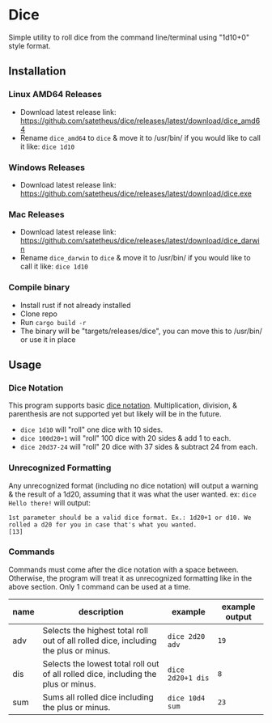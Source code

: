 # Dice
Simple utility to roll dice from the command line/terminal using "1d10+0" style format.

## Installation
### Linux AMD64 Releases
  - Download latest release link: https://github.com/satetheus/dice/releases/latest/download/dice_amd64
  - Rename `dice_amd64` to `dice` & move it to /usr/bin/ if you would like to call it like: `dice 1d10`

### Windows Releases
  - Download latest release link: https://github.com/satetheus/dice/releases/latest/download/dice.exe

### Mac Releases
  - Download latest release link: https://github.com/satetheus/dice/releases/latest/download/dice_darwin
  - Rename `dice_darwin` to `dice` & move it to /usr/bin/ if you would like to call it like: `dice 1d10`

### Compile binary
  - Install rust if not already installed
  - Clone repo
  - Run `cargo build -r`
  - The binary will be "targets/releases/dice", you can move this to /usr/bin/ or use it in place

## Usage
### Dice Notation
This program supports basic [dice notation](https://en.wikipedia.org/wiki/Dice_notation). Multiplication, division, & parenthesis are not supported yet but likely will be in the future.
 - `dice 1d10` will "roll" one dice with 10 sides.
 - `dice 100d20+1` will "roll" 100 dice with 20 sides & add 1 to each.
 - `dice 20d37-24` will "roll" 20 dice with 37 sides & subtract 24 from each.

### Unrecognized Formatting
Any unrecognized format (including no dice notation) will output a warning & the result of a 1d20, assuming that it was what the user wanted.
ex: `dice Hello there!` will output:
```
1st parameter should be a valid dice format. Ex.: 1d20+1 or d10. We rolled a d20 for you in case that's what you wanted.
[13]
```

### Commands
Commands must come after the dice notation with a space between. Otherwise, the program will treat it as unrecognized formatting like in the above section.
Only 1 command can be used at a time.

| name | description                                                                         | example           | example output |
| ---- | -------------                                                                       | -------           | -------------- |
| adv  | Selects the highest total roll out of all rolled dice, including the plus or minus. | `dice 2d20 adv`   | `19`           |
| dis  | Selects the lowest total roll out of all rolled dice, including the plus or minus.  | `dice 2d20+1 dis` | `8`            |
| sum  | Sums all rolled dice including the plus or minus.                                   | `dice 10d4 sum`   | `23`           |
